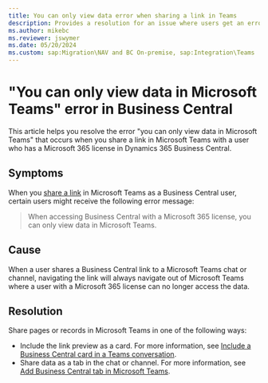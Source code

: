 ```yaml
---
title: You can only view data error when sharing a link in Teams
description: Provides a resolution for an issue where users get an error message that states that they can only view data when you share a link in Microsoft Teams as a Business Central user. 
ms.author: mikebc
ms.reviewer: jswymer
ms.date: 05/20/2024
ms.custom: sap:Migration\NAV and BC On-premise, sap:Integration\Teams
---
```

# "You can only view data in Microsoft Teams" error in Business Central

This article helps you resolve the error "you can only view data in Microsoft Teams" that occurs when you share a link in Microsoft Teams with a user who has a Microsoft 365 license in Dynamics 365 Business Central.

## Symptoms

When you [share a link](/dynamics365/business-central/across-working-with-teams#share-a-link) in Microsoft Teams as a Business Central user, certain users might receive the following error message:

> When accessing Business Central with a Microsoft 365 license, you can only view data in Microsoft Teams.

## Cause

When a user shares a Business Central link to a Microsoft Teams chat or channel, navigating the link will always navigate out of Microsoft Teams where a user with a Microsoft 365 license can no longer access the data.

## Resolution

Share pages or records in Microsoft Teams in one of the following ways:

- Include the link preview as a card. For more information, see [Include a Business Central card in a Teams conversation](/dynamics365/business-central/across-working-with-teams#include-a-business-central-card-in-a-teams-conversation).
- Share data as a tab in the chat or channel. For more information, see [Add Business Central tab in Microsoft Teams](/dynamics365/business-central/across-teams-tab).
